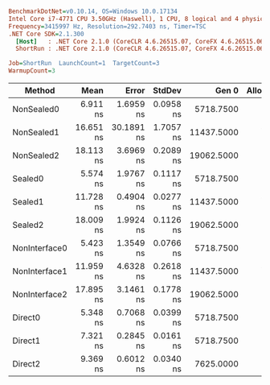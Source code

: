 ``` ini

BenchmarkDotNet=v0.10.14, OS=Windows 10.0.17134
Intel Core i7-4771 CPU 3.50GHz (Haswell), 1 CPU, 8 logical and 4 physical cores
Frequency=3415997 Hz, Resolution=292.7403 ns, Timer=TSC
.NET Core SDK=2.1.300
  [Host]   : .NET Core 2.1.0 (CoreCLR 4.6.26515.07, CoreFX 4.6.26515.06), 64bit RyuJIT
  ShortRun : .NET Core 2.1.0 (CoreCLR 4.6.26515.07, CoreFX 4.6.26515.06), 64bit RyuJIT

Job=ShortRun  LaunchCount=1  TargetCount=3  
WarmupCount=3  

```
|        Method |      Mean |      Error |    StdDev |      Gen 0 | Allocated |
|-------------- |----------:|-----------:|----------:|-----------:|----------:|
|    NonSealed0 |  6.911 ns |  1.6959 ns | 0.0958 ns |  5718.7500 |  22.89 MB |
|    NonSealed1 | 16.651 ns | 30.1891 ns | 1.7057 ns | 11437.5000 |  45.78 MB |
|    NonSealed2 | 18.113 ns |  3.6969 ns | 0.2089 ns | 19062.5000 |  76.29 MB |
|       Sealed0 |  5.574 ns |  1.9767 ns | 0.1117 ns |  5718.7500 |  22.89 MB |
|       Sealed1 | 11.728 ns |  0.4904 ns | 0.0277 ns | 11437.5000 |  45.78 MB |
|       Sealed2 | 18.009 ns |  1.9924 ns | 0.1126 ns | 19062.5000 |  76.29 MB |
| NonInterface0 |  5.423 ns |  1.3549 ns | 0.0766 ns |  5718.7500 |  22.89 MB |
| NonInterface1 | 11.959 ns |  4.6328 ns | 0.2618 ns | 11437.5000 |  45.78 MB |
| NonInterface2 | 17.895 ns |  3.1461 ns | 0.1778 ns | 19062.5000 |  76.29 MB |
|       Direct0 |  5.348 ns |  0.7068 ns | 0.0399 ns |  5718.7500 |  22.89 MB |
|       Direct1 |  7.321 ns |  0.2845 ns | 0.0161 ns |  5718.7500 |  22.89 MB |
|       Direct2 |  9.369 ns |  0.6012 ns | 0.0340 ns |  7625.0000 |  30.52 MB |
